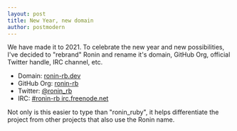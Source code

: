 ```yaml
---
layout: post
title: New Year, new domain
author: postmodern
---
```


We have made it to 2021. To celebrate the new year and new possibilities,
I've decided to "rebrand" Ronin and rename it's domain, GitHub Org, official
Twitter handle, IRC channel, etc.

* Domain: [ronin-rb.dev](https://ronin-rb.dev)
* GitHub Org: [ronin-rb](https://github.com/ronin-rb)
* Twitter: [@ronin_rb](https://twitter.com/ronin_rb)
* IRC: [#ronin-rb irc.freenode.net](/irc/)

Not only is this easier to type than "ronin_ruby", it helps differentiate the
project from other projects that also use the Ronin name.
